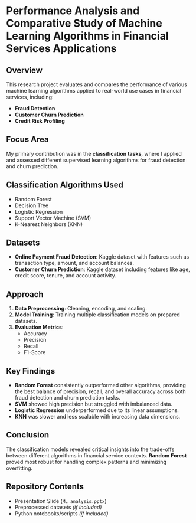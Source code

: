 # Performance Analysis and Comparative Study of Machine Learning Algorithms in Financial Services Applications

## Overview
This research project evaluates and compares the performance of various machine learning algorithms applied to real-world use cases in financial services, including:
- **Fraud Detection**
- **Customer Churn Prediction**
- **Credit Risk Profiling**

## Focus Area
My primary contribution was in the **classification tasks**, where I applied and assessed different supervised learning algorithms for fraud detection and churn prediction.

## Classification Algorithms Used
- Random Forest
- Decision Tree
- Logistic Regression
- Support Vector Machine (SVM)
- K-Nearest Neighbors (KNN)

## Datasets
- **Online Payment Fraud Detection**: Kaggle dataset with features such as transaction type, amount, and account balances.
- **Customer Churn Prediction**: Kaggle dataset including features like age, credit score, tenure, and account activity.

## Approach
1. **Data Preprocessing**: Cleaning, encoding, and scaling.
2. **Model Training**: Training multiple classification models on prepared datasets.
3. **Evaluation Metrics**:
   - Accuracy
   - Precision
   - Recall
   - F1-Score

## Key Findings
- **Random Forest** consistently outperformed other algorithms, providing the best balance of precision, recall, and overall accuracy across both fraud detection and churn prediction tasks.
- **SVM** showed high precision but struggled with imbalanced data.
- **Logistic Regression** underperformed due to its linear assumptions.
- **KNN** was slower and less scalable with increasing data dimensions.

## Conclusion
The classification models revealed critical insights into the trade-offs between different algorithms in financial service contexts. **Random Forest** proved most robust for handling complex patterns and minimizing overfitting.

## Repository Contents
- Presentation Slide (`ML_analysis.pptx`)
- Preprocessed datasets *(if included)*
- Python notebooks/scripts *(if included)*

